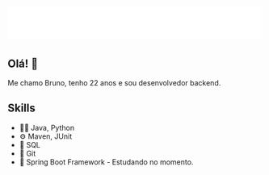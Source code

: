 <h1 align="center">
  <img src="https://raw.githubusercontent.com/brndeveloper/brndeveloper/50c80b089f9d3056149a8730f6dae73a548409b0/nameProfile.svg" alt="Bruno Vinícius" />
</h1>

## Olá! 👋
Me chamo Bruno, tenho 22 anos e sou desenvolvedor backend.

## Skills
- 👨‍💻 Java, Python
- ⚙️ Maven, JUnit
- 💽 SQL
- 📜 Git
- 🍃 Spring Boot Framework - Estudando no momento.
<!--
Here are some ideas to get you started:

- 🔭 I’m currently working on ...
- 🌱 I’m currently learning ...
- 👯 I’m looking to collaborate on ...
- 🤔 I’m looking for help with ...
- 💬 Ask me about ...
- 📫 How to reach me: ...
- 😄 Pronouns: ...
- ⚡ Fun fact: ...
-->
